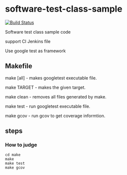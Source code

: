 # software-test-class-sample
[![Build Status](https://travis-ci.org/lihungte96/software-test-class-sample.svg?branch=master)](https://travis-ci.org/lihungte96/software-test-class-sample)

Software test class sample code

support CI Jenkins file

Use google test as framework

## Makefile
make [all]  - makes googletest executable file.

make TARGET - makes the given target.

make clean  - removes all files generated by make.

make test   - run googletest executable file.

make gcov   - run gcov to get coverage informtion.

## steps
### How to judge
	cd make
	make
	make test
	make gcov
